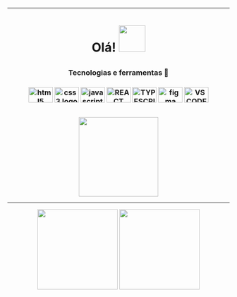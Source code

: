 <div display="flex" align="center" margin="500px">

<hr/>

<h1 align="center" font-size="300">Olá! <img src="https://media.tenor.com/PN7Bccnho5wAAAAj/penguin-hi.gif" height="60px"></h1>

</div>

 ##     

<div align="center">
  <div>      
    <h3>Tecnologias e ferramentas 🔧<h3>
  <img src="https://cdn.jsdelivr.net/gh/devicons/devicon/icons/html5/html5-original.svg" height="35" width="55" alt="html5 logo" title="HTML5"  />
  <img src="https://cdn.jsdelivr.net/gh/devicons/devicon/icons/css3/css3-original.svg"height="35" width="55" alt="css3 logo" title="CSS3" />
     <img src="https://cdn.jsdelivr.net/gh/devicons/devicon/icons/javascript/javascript-original.svg" height="35" width="55" alt="javascript logo"  >
    <img src="https://cdn.jsdelivr.net/gh/devicons/devicon/icons/react/react-original.svg" height="35" width="55" title="REACT NATIVE">
    <img src="https://cdn.jsdelivr.net/gh/devicons/devicon/icons/typescript/typescript-original.svg" height="35" width="55" title="TYPESCRIPT">
      <img src="https://cdn.jsdelivr.net/gh/devicons/devicon/icons/figma/figma-original.svg" height="35" width="55" alt="figma logo"  title="FIGMA"/>
  <img src="https://cdn.jsdelivr.net/gh/devicons/devicon/icons/vscode/vscode-original.svg" height="35" width="55" a title="VSCODE" />
  </div>

 ## 

<img height="180cm" src="http://github-profile-summary-cards.vercel.app/api/cards/profile-details?username=mareanx&theme=github_dark"/>
<br>
<hr/>     

      
<img height="182cm" src="http://github-profile-summary-cards.vercel.app/api/cards/most-commit-language?username=mareanx&theme=github_dark"/>

<img height="182cm" src="http://github-profile-summary-cards.vercel.app/api/cards/stats?username=mareanx&theme=github_dark"/>






